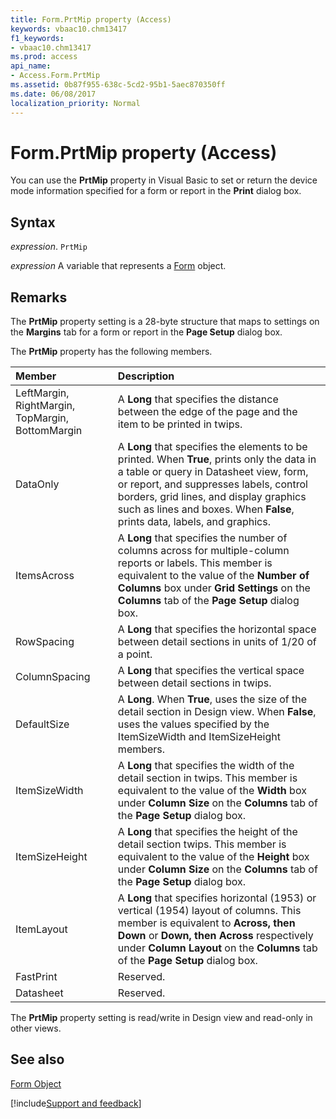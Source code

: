 ```yaml
---
title: Form.PrtMip property (Access)
keywords: vbaac10.chm13417
f1_keywords:
- vbaac10.chm13417
ms.prod: access
api_name:
- Access.Form.PrtMip
ms.assetid: 0b87f955-638c-5cd2-95b1-5aec870350ff
ms.date: 06/08/2017
localization_priority: Normal
---
```



# Form.PrtMip property (Access)

You can use the  **PrtMip** property in Visual Basic to set or return the device mode information specified for a form or report in the **Print** dialog box.


## Syntax

_expression_. `PrtMip`

_expression_ A variable that represents a [Form](Access.Form.md) object.


## Remarks

The  **PrtMip** property setting is a 28-byte structure that maps to settings on the **Margins** tab for a form or report in the **Page Setup** dialog box.

The  **PrtMip** property has the following members.



|**Member**|**Description**|
|:-----|:-----|
|LeftMargin, RightMargin, TopMargin, BottomMargin|A  **Long** that specifies the distance between the edge of the page and the item to be printed in twips.|
|DataOnly|A  **Long** that specifies the elements to be printed. When **True**, prints only the data in a table or query in Datasheet view, form, or report, and suppresses labels, control borders, grid lines, and display graphics such as lines and boxes. When **False**, prints data, labels, and graphics.|
|ItemsAcross|A  **Long** that specifies the number of columns across for multiple-column reports or labels. This member is equivalent to the value of the **Number of Columns** box under **Grid Settings** on the **Columns** tab of the **Page Setup** dialog box.|
|RowSpacing|A  **Long** that specifies the horizontal space between detail sections in units of 1/20 of a point.|
|ColumnSpacing|A  **Long** that specifies the vertical space between detail sections in twips.|
|DefaultSize|A  **Long**. When **True**, uses the size of the detail section in Design view. When **False**, uses the values specified by the ItemSizeWidth and ItemSizeHeight members.|
|ItemSizeWidth|A  **Long** that specifies the width of the detail section in twips. This member is equivalent to the value of the **Width** box under **Column Size** on the **Columns** tab of the **Page Setup** dialog box.|
|ItemSizeHeight|A  **Long** that specifies the height of the detail section twips. This member is equivalent to the value of the **Height** box under **Column Size** on the **Columns** tab of the **Page Setup** dialog box.|
|ItemLayout|A  **Long** that specifies horizontal (1953) or vertical (1954) layout of columns. This member is equivalent to **Across, then Down** or **Down, then Across** respectively under **Column Layout** on the **Columns** tab of the **Page Setup** dialog box.|
|FastPrint|Reserved.|
|Datasheet|Reserved.|

The  **PrtMip** property setting is read/write in Design view and read-only in other views.


## See also


[Form Object](Access.Form.md)

[!include[Support and feedback](~/includes/feedback-boilerplate.md)]